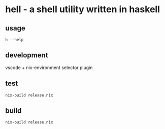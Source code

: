 # hell - a shell utility written in haskell

## usage

    h --help

## development

vscode + nix-environment selector plugin

## test

    nix-build release.nix

## build

    nix-build release.nix

